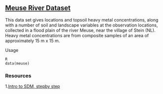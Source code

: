 
## [Meuse River Dataset](http://statweb.lsu.edu/faculty/li/IIT/spatial.html)

This data set gives locations and topsoil heavy metal concentrations, along with a number of soil and landscape variables at the observation locations, collected in a flood plain of the river Meuse, near the village of Stein (NL). Heavy metal concentrations are from composite samples of an area of approximately 15 m x 15 m.

Usage
```
R
data(meuse)
```

### Resources
1.[Intro to SDM, stepby step](https://rspatial.org/raster/sdm/)